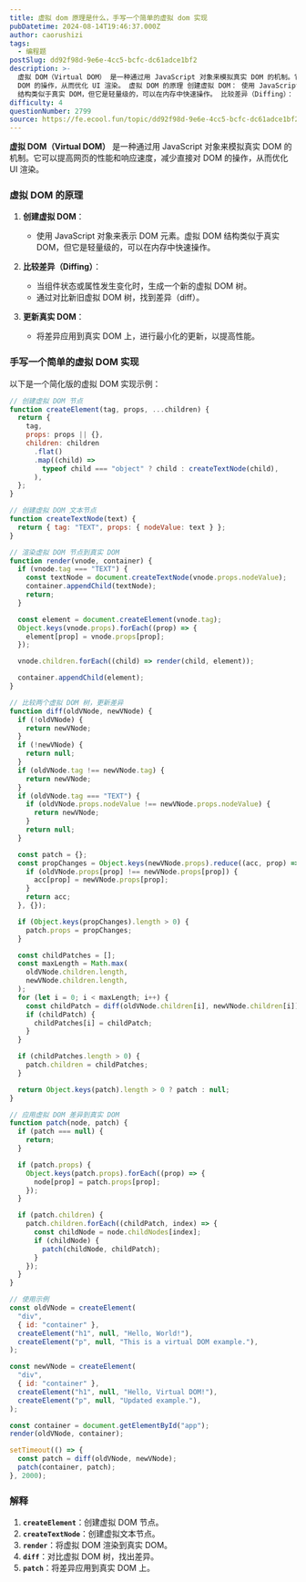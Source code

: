 ```yaml
---
title: 虚拟 dom 原理是什么，手写一个简单的虚拟 dom 实现
pubDatetime: 2024-08-14T19:46:37.000Z
author: caorushizi
tags:
  - 编程题
postSlug: dd92f98d-9e6e-4cc5-bcfc-dc61adce1bf2
description: >-
  虚拟 DOM（Virtual DOM） 是一种通过用 JavaScript 对象来模拟真实 DOM 的机制。它可以提高网页的性能和响应速度，减少直接对
  DOM 的操作，从而优化 UI 渲染。 虚拟 DOM 的原理 创建虚拟 DOM： 使用 JavaScript 对象来表示 DOM 元素。虚拟 DOM
  结构类似于真实 DOM，但它是轻量级的，可以在内存中快速操作。 比较差异（Diffing）： 当组
difficulty: 4
questionNumber: 2799
source: https://fe.ecool.fun/topic/dd92f98d-9e6e-4cc5-bcfc-dc61adce1bf2
---
```


**虚拟 DOM（Virtual DOM）** 是一种通过用 JavaScript 对象来模拟真实 DOM 的机制。它可以提高网页的性能和响应速度，减少直接对 DOM 的操作，从而优化 UI 渲染。

### **虚拟 DOM 的原理**

1. **创建虚拟 DOM**：

   - 使用 JavaScript 对象来表示 DOM 元素。虚拟 DOM 结构类似于真实 DOM，但它是轻量级的，可以在内存中快速操作。

2. **比较差异（Diffing）**：

   - 当组件状态或属性发生变化时，生成一个新的虚拟 DOM 树。
   - 通过对比新旧虚拟 DOM 树，找到差异（diff）。

3. **更新真实 DOM**：
   - 将差异应用到真实 DOM 上，进行最小化的更新，以提高性能。

### **手写一个简单的虚拟 DOM 实现**

以下是一个简化版的虚拟 DOM 实现示例：

```javascript
// 创建虚拟 DOM 节点
function createElement(tag, props, ...children) {
  return {
    tag,
    props: props || {},
    children: children
      .flat()
      .map((child) =>
        typeof child === "object" ? child : createTextNode(child),
      ),
  };
}

// 创建虚拟 DOM 文本节点
function createTextNode(text) {
  return { tag: "TEXT", props: { nodeValue: text } };
}

// 渲染虚拟 DOM 节点到真实 DOM
function render(vnode, container) {
  if (vnode.tag === "TEXT") {
    const textNode = document.createTextNode(vnode.props.nodeValue);
    container.appendChild(textNode);
    return;
  }

  const element = document.createElement(vnode.tag);
  Object.keys(vnode.props).forEach((prop) => {
    element[prop] = vnode.props[prop];
  });

  vnode.children.forEach((child) => render(child, element));

  container.appendChild(element);
}

// 比较两个虚拟 DOM 树，更新差异
function diff(oldVNode, newVNode) {
  if (!oldVNode) {
    return newVNode;
  }
  if (!newVNode) {
    return null;
  }
  if (oldVNode.tag !== newVNode.tag) {
    return newVNode;
  }
  if (oldVNode.tag === "TEXT") {
    if (oldVNode.props.nodeValue !== newVNode.props.nodeValue) {
      return newVNode;
    }
    return null;
  }

  const patch = {};
  const propChanges = Object.keys(newVNode.props).reduce((acc, prop) => {
    if (oldVNode.props[prop] !== newVNode.props[prop]) {
      acc[prop] = newVNode.props[prop];
    }
    return acc;
  }, {});

  if (Object.keys(propChanges).length > 0) {
    patch.props = propChanges;
  }

  const childPatches = [];
  const maxLength = Math.max(
    oldVNode.children.length,
    newVNode.children.length,
  );
  for (let i = 0; i < maxLength; i++) {
    const childPatch = diff(oldVNode.children[i], newVNode.children[i]);
    if (childPatch) {
      childPatches[i] = childPatch;
    }
  }

  if (childPatches.length > 0) {
    patch.children = childPatches;
  }

  return Object.keys(patch).length > 0 ? patch : null;
}

// 应用虚拟 DOM 差异到真实 DOM
function patch(node, patch) {
  if (patch === null) {
    return;
  }

  if (patch.props) {
    Object.keys(patch.props).forEach((prop) => {
      node[prop] = patch.props[prop];
    });
  }

  if (patch.children) {
    patch.children.forEach((childPatch, index) => {
      const childNode = node.childNodes[index];
      if (childNode) {
        patch(childNode, childPatch);
      }
    });
  }
}

// 使用示例
const oldVNode = createElement(
  "div",
  { id: "container" },
  createElement("h1", null, "Hello, World!"),
  createElement("p", null, "This is a virtual DOM example."),
);

const newVNode = createElement(
  "div",
  { id: "container" },
  createElement("h1", null, "Hello, Virtual DOM!"),
  createElement("p", null, "Updated example."),
);

const container = document.getElementById("app");
render(oldVNode, container);

setTimeout(() => {
  const patch = diff(oldVNode, newVNode);
  patch(container, patch);
}, 2000);
```

### **解释**

1. **`createElement`**：创建虚拟 DOM 节点。
2. **`createTextNode`**：创建虚拟文本节点。
3. **`render`**：将虚拟 DOM 渲染到真实 DOM。
4. **`diff`**：对比虚拟 DOM 树，找出差异。
5. **`patch`**：将差异应用到真实 DOM 上。
